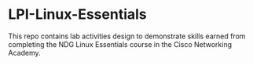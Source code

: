 # LPI-Linux-Essentials
This repo contains lab activities design to demonstrate skills earned from completing the NDG Linux Essentials course in the Cisco Networking Academy. 
